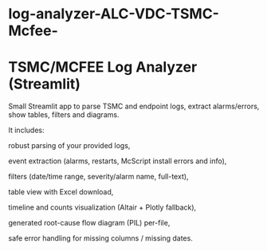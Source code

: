 # log-analyzer-ALC-VDC-TSMC-Mcfee-

# TSMC/MCFEE Log Analyzer (Streamlit)

Small Streamlit app to parse TSMC and endpoint logs, extract alarms/errors, show tables, filters and diagrams.

It includes:

robust parsing of your provided logs,

event extraction (alarms, restarts, McScript install errors and info),

filters (date/time range, severity/alarm name, full-text),

table view with Excel download,

timeline and counts visualization (Altair + Plotly fallback),

generated root-cause flow diagram (PIL) per-file,

safe error handling for missing columns / missing dates.
